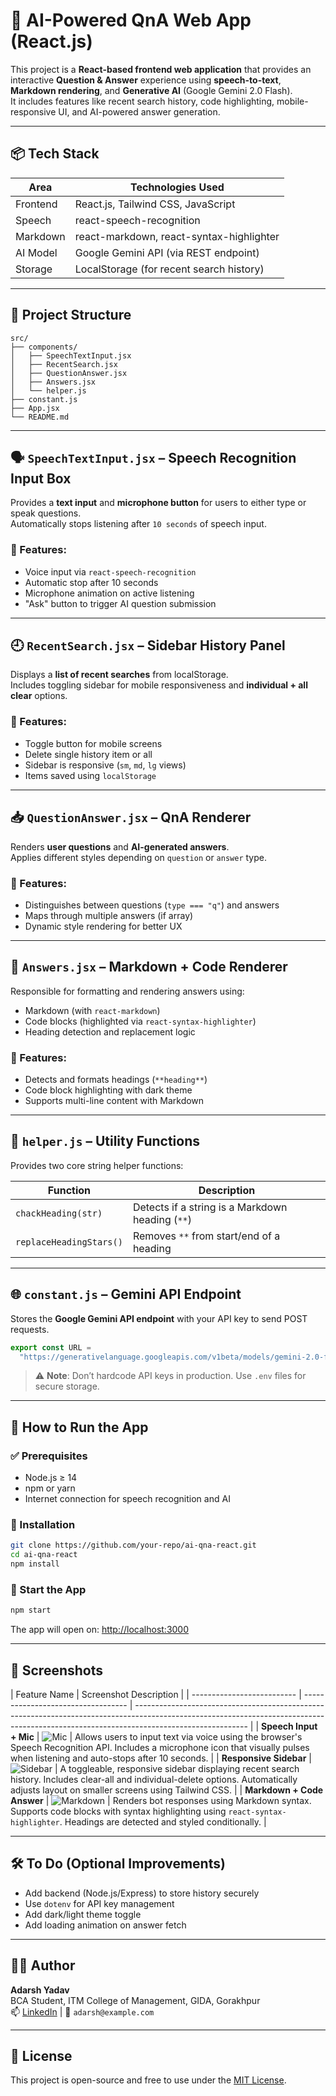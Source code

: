 # 🧠 AI-Powered QnA Web App (React.js)

This project is a **React-based frontend web application** that provides an interactive **Question & Answer** experience using **speech-to-text**, **Markdown rendering**, and **Generative AI** (Google Gemini 2.0 Flash).  
It includes features like recent search history, code highlighting, mobile-responsive UI, and AI-powered answer generation.

---

## 📦 Tech Stack

| Area     | Technologies Used                        |
| -------- | ---------------------------------------- |
| Frontend | React.js, Tailwind CSS, JavaScript       |
| Speech   | react-speech-recognition                 |
| Markdown | react-markdown, react-syntax-highlighter |
| AI Model | Google Gemini API (via REST endpoint)    |
| Storage  | LocalStorage (for recent search history) |

---

## 🧩 Project Structure

```
src/
├── components/
│   ├── SpeechTextInput.jsx
│   ├── RecentSearch.jsx
│   ├── QuestionAnswer.jsx
│   ├── Answers.jsx
│   └── helper.js
├── constant.js
├── App.jsx
└── README.md
```

---

## 🗣️ `SpeechTextInput.jsx` – Speech Recognition Input Box

Provides a **text input** and **microphone button** for users to either type or speak questions.  
Automatically stops listening after `10 seconds` of speech input.

### 🔹 Features:

- Voice input via `react-speech-recognition`
- Automatic stop after 10 seconds
- Microphone animation on active listening
- "Ask" button to trigger AI question submission

---

## 🕘 `RecentSearch.jsx` – Sidebar History Panel

Displays a **list of recent searches** from localStorage.  
Includes toggling sidebar for mobile responsiveness and **individual + all clear** options.

### 🔹 Features:

- Toggle button for mobile screens
- Delete single history item or all
- Sidebar is responsive (`sm`, `md`, `lg` views)
- Items saved using `localStorage`

---

## 📥 `QuestionAnswer.jsx` – QnA Renderer

Renders **user questions** and **AI-generated answers**.  
Applies different styles depending on `question` or `answer` type.

### 🔹 Features:

- Distinguishes between questions (`type === "q"`) and answers
- Maps through multiple answers (if array)
- Dynamic style rendering for better UX

---

## 📘 `Answers.jsx` – Markdown + Code Renderer

Responsible for formatting and rendering answers using:

- Markdown (with `react-markdown`)
- Code blocks (highlighted via `react-syntax-highlighter`)
- Heading detection and replacement logic

### 🔹 Features:

- Detects and formats headings (`**heading**`)
- Code block highlighting with dark theme
- Supports multi-line content with Markdown

---

## 🧠 `helper.js` – Utility Functions

Provides two core string helper functions:

| Function                | Description                                      |
| ----------------------- | ------------------------------------------------ |
| `chackHeading(str)`     | Detects if a string is a Markdown heading (`**`) |
| `replaceHeadingStars()` | Removes `**` from start/end of a heading         |

---

## 🌐 `constant.js` – Gemini API Endpoint

Stores the **Google Gemini API endpoint** with your API key to send POST requests.

```js
export const URL =
  "https://generativelanguage.googleapis.com/v1beta/models/gemini-2.0-flash:generateContent?key=YOUR_API_KEY";
```

> ⚠️ **Note**: Don’t hardcode API keys in production. Use `.env` files for secure storage.

---

## 🧪 How to Run the App

### ✅ Prerequisites

- Node.js ≥ 14
- npm or yarn
- Internet connection for speech recognition and AI

### 🔧 Installation

```bash
git clone https://github.com/your-repo/ai-qna-react.git
cd ai-qna-react
npm install
```

### 🚀 Start the App

```bash
npm start
```

The app will open on: [http://localhost:3000](http://localhost:3000)

---

## 📸 Screenshots

| Feature Name               | Screenshot Description             |
| -------------------------- | ---------------------------------- | ---------------------------------------------------------------------------------------------------------------------------------------------------------------------------------------- |
| **Speech Input + Mic**     | ![Mic](./assets/mic.png)           | Allows users to input text via voice using the browser's Speech Recognition API. Includes a microphone icon that visually pulses when listening and auto-stops after 10 seconds.         |
| **Responsive Sidebar**     | ![Sidebar](./assets/sidebar.png)   | A toggleable, responsive sidebar displaying recent search history. Includes clear-all and individual-delete options. Automatically adjusts layout on smaller screens using Tailwind CSS. |
| **Markdown + Code Answer** | ![Markdown](./assets/markdown.png) | Renders bot responses using Markdown syntax. Supports code blocks with syntax highlighting using `react-syntax-highlighter`. Headings are detected and styled conditionally.             |

---

## 🛠️ To Do (Optional Improvements)

- Add backend (Node.js/Express) to store history securely
- Use `dotenv` for API key management
- Add dark/light theme toggle
- Add loading animation on answer fetch

---

## 👨‍💻 Author

**Adarsh Yadav**  
BCA Student, ITM College of Management, GIDA, Gorakhpur  
📫 [LinkedIn](https://www.linkedin.com/in/adarsh-yadav) | 📧 `adarsh@example.com`

---

## 📄 License

This project is open-source and free to use under the [MIT License](./LICENSE).
